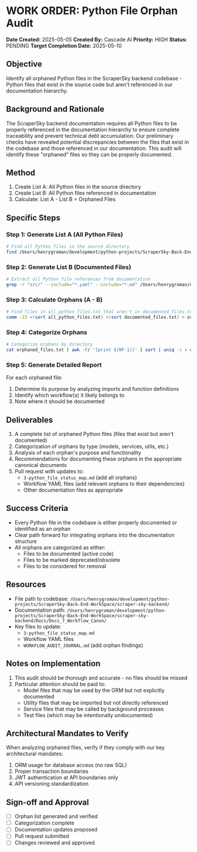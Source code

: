 # WORK ORDER: Python File Orphan Audit

**Date Created:** 2025-05-05
**Created By:** Cascade AI
**Priority:** HIGH
**Status:** PENDING
**Target Completion Date:** 2025-05-10

## Objective
Identify all orphaned Python files in the ScraperSky backend codebase - Python files that exist in the source code but aren't referenced in our documentation hierarchy.

## Background and Rationale
The ScraperSky backend documentation requires all Python files to be properly referenced in the documentation hierarchy to ensure complete traceability and prevent technical debt accumulation. Our preliminary checks have revealed potential discrepancies between the files that exist in the codebase and those referenced in our documentation. This audit will identify these "orphaned" files so they can be properly documented.

## Method
1. Create List A: All Python files in the source directory
2. Create List B: All Python files referenced in documentation
3. Calculate: List A - List B = Orphaned Files

## Specific Steps

### Step 1: Generate List A (All Python Files)
```bash
# Find all Python files in the source directory
find /Users/henrygroman/development/python-projects/ScraperSky-Back-End-WorkSpace/scraper-sky-backend/src -name "*.py" | grep -v "__pycache__" > all_python_files.txt
```

### Step 2: Generate List B (Documented Files)
```bash
# Extract all Python file references from documentation
grep -r "src/" --include="*.yaml" --include="*.md" /Users/henrygroman/development/python-projects/ScraperSky-Back-End-WorkSpace/scraper-sky-backend/Docs/Docs_7_Workflow_Canon/ | grep -o "src/[^[:space:]\"':,]*\.py" | sort | uniq > documented_files.txt
```

### Step 3: Calculate Orphans (A - B)
```bash
# Find files in all_python_files.txt that aren't in documented_files.txt
comm -23 <(sort all_python_files.txt) <(sort documented_files.txt) > orphaned_files.txt
```

### Step 4: Categorize Orphans
```bash
# Categorize orphans by directory
cat orphaned_files.txt | awk -F/ '{print $(NF-1)}' | sort | uniq -c > orphan_categories.txt
```

### Step 5: Generate Detailed Report
For each orphaned file:
1. Determine its purpose by analyzing imports and function definitions
2. Identify which workflow(s) it likely belongs to
3. Note where it should be documented

## Deliverables
1. A complete list of orphaned Python files (files that exist but aren't documented)
2. Categorization of orphans by type (models, services, utils, etc.)
3. Analysis of each orphan's purpose and functionality
4. Recommendations for documenting these orphans in the appropriate canonical documents
5. Pull request with updates to:
   - `3-python_file_status_map.md` (add all orphans)
   - Workflow YAML files (add relevant orphans to their dependencies)
   - Other documentation files as appropriate

## Success Criteria
- Every Python file in the codebase is either properly documented or identified as an orphan
- Clear path forward for integrating orphans into the documentation structure
- All orphans are categorized as either:
  - Files to be documented (active code)
  - Files to be marked deprecated/obsolete
  - Files to be considered for removal

## Resources
- File path to codebase: `/Users/henrygroman/development/python-projects/ScraperSky-Back-End-WorkSpace/scraper-sky-backend/`
- Documentation path: `/Users/henrygroman/development/python-projects/ScraperSky-Back-End-WorkSpace/scraper-sky-backend/Docs/Docs_7_Workflow_Canon/`
- Key files to update: 
  - `3-python_file_status_map.md`
  - Workflow YAML files
  - `WORKFLOW_AUDIT_JOURNAL.md` (add orphan findings)

## Notes on Implementation
1. This audit should be thorough and accurate - no files should be missed
2. Particular attention should be paid to:
   - Model files that may be used by the ORM but not explicitly documented
   - Utility files that may be imported but not directly referenced
   - Service files that may be called by background processes
   - Test files (which may be intentionally undocumented)

## Architectural Mandates to Verify
When analyzing orphaned files, verify if they comply with our key architectural mandates:
1. ORM usage for database access (no raw SQL)
2. Proper transaction boundaries
3. JWT authentication at API boundaries only
4. API versioning standardization

## Sign-off and Approval
- [ ] Orphan list generated and verified
- [ ] Categorization complete
- [ ] Documentation updates proposed
- [ ] Pull request submitted
- [ ] Changes reviewed and approved
